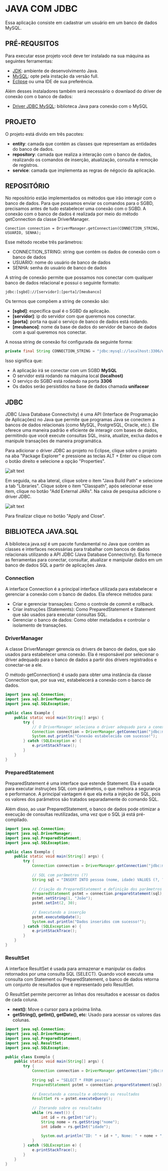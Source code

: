 # JAVA COM JDBC

Essa aplicação consiste em cadastrar um usuário em um banco de dados MySQL.

## PRÉ-REQUSITOS
Para executar esse projeto você deve ter instalado na sua máquina as seguintes ferramentas:
- [JDK](https://www.oracle.com/br/java/technologies/downloads/): ambiente de desenvolvimento Java. 
- [MySQL](https://dev.mysql.com/downloads/installer/): opte pela instação da versão full.
- [Eclipse](https://www.eclipse.org/downloads/) ou uma IDE de sua preferência.

Além desses instaladores também será necessário o downlaod do driver de conexão com o banco de dados:
- [Driver JDBC MySQL](https://dev.mysql.com/downloads/file/?id=537130): biblioteca Java para conexão com o MySQL

## PROJETO

O projeto está divido em três pacotes:
- **entity**: camada que contém as classes que representam as entidades do banco de dados.
- **repository**: camada que realiza a interação com o banco de dados, realizando os comandos de inserção, atualização, consulta e remoção de registros.
- **service**: camada que implementa as regras de négocio da aplicação.

## REPOSITÓRIO

No repositório estão implementados os métodos que irão interagir com o banco de dados. Para que possamos enviar os comandos para o SGBD, precisamos antes de tudo estabelecer uma conexão com o SGBD. A conexão com o banco de dados é realizada por meio do método getConnection da classe DriverManager.

```
Conection connection = DriverManager.getConnection(CONNECTION_STRING, USUARIO, SENHA);
```
Esse método recebe três parâmetros:
- CONNECTION_STRING: string que contém os dados de conexão com o banco de dados
- USUARIO: nome do usuário de banco de dados
- SENHA: senha do usuário de banco de dados

A string de conexão permite que possamos nos conectar com qualquer banco de dados relacional e possui o seguinte formato:
```
jdbc:[sgbd]://[servidor]:[porta]/[meubanco]
```
Os termos que compõem a string de conexão são:
- **[sgbd]**: especifica qual é o SGBD da aplicação.
- **[servidor]**: ip do servidor com que queremos nos conectar.
- **[porta]**: porta na qual o serviço de banco de dados está rodando.
- **[meubanco]**: nome da base de dados do servidor de banco de dados com a qual queremos nos conectar.

A nossa string de conexão foi configurada da seguinte forma:
```java
private final String CONNECTION_STRING = "jdbc:mysql://localhost:3306/unifacear";
```
Isso significa que:
- A aplicação irá se conectar com um SGBD **MySQL**
- O servidor está rodando na máquina local **(localhost)**
- O serviço do SGBD está rodando na porta **3306**
- Os dados serão persistidos na base de dados chamada **unifacear**

## JDBC

JDBC (Java Database Connectivity) é uma API (Interface de Programação de Aplicações) no Java que permite que programas Java se conectem a bancos de dados relacionais (como MySQL, PostgreSQL, Oracle, etc.). Ele oferece uma maneira padrão e eficiente de interagir com bases de dados, permitindo que você execute consultas SQL, insira, atualize, exclua dados e manipule transações de maneira programática.

Para adicionar o driver JDBC ao projeto no Eclipse, clique sobre o projeto na aba "Package Explorer" e pressione as teclas ALT + Enter ou clique com o botão direito e selecione a opção "Properties".

![alt text](image-1.png)

Em seguida, na aba lateral, clique sobre o item "Java Build Path" e selecione a tab "Libraries". Clique sobre o item "Classpath", após selecionar esse item, clique no botão "Add External JARs". Na caixa de pesquisa adicione o driver JDBC.

![alt text](image.png)

Para finalizar clique no botão "Apply and Close".

## BIBLIOTECA JAVA.SQL

A biblioteca java.sql é um pacote fundamental no Java que contém as classes e interfaces necessárias para trabalhar com bancos de dados relacionais utilizando a API JDBC (Java Database Connectivity). Ela fornece as ferramentas para conectar, consultar, atualizar e manipular dados em um banco de dados SQL a partir de aplicações Java.

### Connection

A interface Connection é a principal interface utilizada para estabelecer e gerenciar a conexão com o banco de dados. Ela oferece métodos para:
- Criar e gerenciar transações: Como o controle de commit e rollback.
- Criar instruções (Statements): Como PreparedStatement e Statement que são usados para executar consultas SQL.
- Gerenciar o banco de dados: Como obter metadados e controlar o isolamento de transações.

### DriverManager

A classe DriverManager gerencia os drivers de banco de dados, que são usados para estabelecer uma conexão. Ela é responsável por selecionar o driver adequado para o banco de dados a partir dos drivers registrados e conectar-se a ele.

O método getConnection() é usado para obter uma instância da classe Connection que, por sua vez, estabelecerá a conexão com o banco de dados.


```java
import java.sql.Connection;
import java.sql.DriverManager;
import java.sql.SQLException;

public class Example {
    public static void main(String[] args) {
        try {
            // O DriverManager seleciona o driver adequado para a conexão
            Connection connection = DriverManager.getConnection("jdbc:mysql://localhost:3306/meubanco", "usuario", "senha");
            System.out.println("Conexão estabelecida com sucesso!");
        } catch (SQLException e) {
            e.printStackTrace();
        }
    }
}

```

### PreparedStatement
PreparedStatement é uma interface que estende Statement. Ela é usada para executar instruções SQL com parâmetros, o que melhora a segurança e performance. A principal vantagem é que ela evita a injeção de SQL, pois os valores dos parâmetros são tratados separadamente do comando SQL.

Além disso, ao usar PreparedStatement, o banco de dados pode otimizar a execução de consultas reutilizadas, uma vez que o SQL já está pré-compilado.

```java
import java.sql.Connection;
import java.sql.DriverManager;
import java.sql.PreparedStatement;
import java.sql.SQLException;

public class Exemplo {
    public static void main(String[] args) {
        try {
            Connection connection = DriverManager.getConnection("jdbc:mysql://localhost:3306/meubanco", "usuario", "senha");
            
            // SQL com parâmetros (?)
            String sql = "INSERT INTO pessoa (nome, idade) VALUES (?, ?)";
            
            // Criação do PreparedStatement e definição dos parâmetros
            PreparedStatement pstmt = connection.prepareStatement(sql);
            pstmt.setString(1, "João");
            pstmt.setInt(2, 30);
            
            // Executando a inserção
            pstmt.executeUpdate();
            System.out.println("Dados inseridos com sucesso!");
        } catch (SQLException e) {
            e.printStackTrace();
        }
    }
}
```

### ResultSet
A interface ResultSet é usada para armazenar e manipular os dados retornados por uma consulta SQL (SELECT). Quando você executa uma consulta com Statement ou PreparedStatement, o banco de dados retorna um conjunto de resultados que é representado pelo ResultSet.

O ResultSet permite percorrer as linhas dos resultados e acessar os dados de cada coluna.

- **next()**: Move o cursor para a próxima linha.
- **getString(), getInt(), getDate(), etc**: Usado para acessar os valores das colunas.

```java
import java.sql.Connection;
import java.sql.DriverManager;
import java.sql.PreparedStatement;
import java.sql.ResultSet;
import java.sql.SQLException;

public class Exemplo {
    public static void main(String[] args) {
        try {
            Connection connection = DriverManager.getConnection("jdbc:mysql://localhost:3306/meubanco", "usuario", "senha");
            
            String sql = "SELECT * FROM pessoa";
            PreparedStatement pstmt = connection.prepareStatement(sql);
            
            // Executando a consulta e obtendo os resultados
            ResultSet rs = pstmt.executeQuery();
            
            // Iterando sobre os resultados
            while (rs.next()) {
                int id = rs.getInt("id");
                String nome = rs.getString("nome");
                int idade = rs.getInt("idade");
                
                System.out.println("ID: " + id + ", Nome: " + nome + ", Idade: " + idade);
            }
        } catch (SQLException e) {
            e.printStackTrace();
        }
    }
}
```